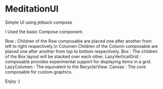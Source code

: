 # MeditationUI

Simple UI using jetback compose 

I Used the basic Compose component.

Row : Children of the Row composable are placed one after another from left to right respectively.\n
Columen Children of the Column composable are placed one after another from top to bottom respectively.
Box : The children of the Box layout will be stacked over each other.
LazyVerticalGrid : composable provides experimental support for displaying items in a grid.
LazyColumen : The equivalent to the RecyclerView.
Canvas : The core composable for custom graphics.


Enjoy :)
